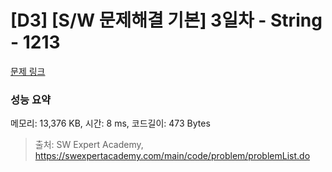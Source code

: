 # [D3] [S/W 문제해결 기본] 3일차 - String - 1213 

[문제 링크](https://swexpertacademy.com/main/code/problem/problemDetail.do?contestProbId=AV14P0c6AAUCFAYi) 

### 성능 요약

메모리: 13,376 KB, 시간: 8 ms, 코드길이: 473 Bytes



> 출처: SW Expert Academy, https://swexpertacademy.com/main/code/problem/problemList.do